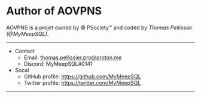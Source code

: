 <!--

#---[Metadata]--------------------------------------------------------------#
#  Filename ~ AUTHORS                   [Created: 2023-02-11 | 12:54 - AM]  #
#                                       [Updated: 2023-02-11 | 12:54 - AM]  #
#---[Info]------------------------------------------------------------------#
#  The author information                                                   #
#  Language ~ Markdown                                                      #
#---[Author]----------------------------------------------------------------#
#  Thomas Pellissier (MyMeepSQL)                                            #
#---[Operating System]------------------------------------------------------#
#  Developed for Linux                                                      #
#---[License]---------------------------------------------------------------#
#  GNU General Public License v3.0                                          #
#  -------------------------------                                          #
#                                                                           #
#  This program is free software; you can redistribute it and/or modify     #
#  it under the terms of the GNU General Public License as published by     #
#  the Free Software Foundation; either version 2 of the License, or        #
#  (at your option) any later version.                                      #
#                                                                           #
#  This program is distributed in the hope that it will be useful,          #
#  but WITHOUT ANY WARRANTY; without even the implied warranty of           #
#  MERCHANTABILITY or FITNESS FOR A PARTICULAR PURPOSE. See the             #
#  GNU General Public License for more details.                             #
#                                                                           #
#  You should have received a copy of the GNU General Public License along  #
#  with this program; if not, write to the Free Software Foundation, Inc.,  #
#  51 Franklin Street, Fifth Floor, Boston, MA 02110-1301 USA.              #
#---------------------------------------------------------------------------#

-->

# Author of AOVPNS

AOVPNS is a projet owned by © PSociety™ and coded by *Thomas Pellissier (@MyMeepSQL)*.

----

* Contact
  * Email: <thomas.pellissier.pro@proton.me>
  * Discord: MyMeepSQL#0141
* Socal
  * GitHub profile: <https://github.com/MyMeepSQL>
  * Twitter profile: <https://twitter.com/MyMeepSQL>

----
